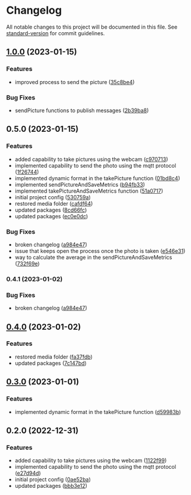 # Changelog

All notable changes to this project will be documented in this file. See [standard-version](https://github.com/conventional-changelog/standard-version) for commit guidelines.

## [1.0.0](https://github.com/AnthonyLzq/DoorCloud-IoTClient/compare/v0.5.0...v1.0.0) (2023-01-15)


### Features

* improved process to send the picture ([35c8be4](https://github.com/AnthonyLzq/DoorCloud-IoTClient/commit/35c8be41af37deedf307fd243d6d2f6ec6a95a03))


### Bug Fixes

* sendPicture functions to publish messages ([2b39ba8](https://github.com/AnthonyLzq/DoorCloud-IoTClient/commit/2b39ba816595ccc4864fd7da569f40661345297d))

## 0.5.0 (2023-01-15)


### Features

* added capability to take pictures using the webcam ([c970713](https://github.com/AnthonyLzq/DoorCloud-IoTClient/commit/c970713ebed549cc9287e2a0a1baa9e9d87236dc))
* implemented capability to send the photo using the mqtt protocol ([1f26744](https://github.com/AnthonyLzq/DoorCloud-IoTClient/commit/1f26744b86627518641722918d3f54eef67d8a66))
* implemented dynamic format in the takePicture function ([01bd8c4](https://github.com/AnthonyLzq/DoorCloud-IoTClient/commit/01bd8c47dc3cf5630dcaf82f0326332437d4f348))
* implemented sendPictureAndSaveMetrics ([b94fb33](https://github.com/AnthonyLzq/DoorCloud-IoTClient/commit/b94fb3359eef0347e306908dcdff3a0295dd9d67))
* implemented takePictureAndSaveMetrics function ([51a0717](https://github.com/AnthonyLzq/DoorCloud-IoTClient/commit/51a071726a0e04d054ed10aac3e90303d0749a37))
* initial project config ([530759a](https://github.com/AnthonyLzq/DoorCloud-IoTClient/commit/530759a85f76ed119e6081a02081ef20c727f696))
* restored media folder ([cafdf64](https://github.com/AnthonyLzq/DoorCloud-IoTClient/commit/cafdf64edca6450d81d569c9f7ca7466572f8d8e))
* updated packages ([8cd66fc](https://github.com/AnthonyLzq/DoorCloud-IoTClient/commit/8cd66fc5f29fc119e526d7db1448006da9e33d7d))
* updated packages ([ec0e0dc](https://github.com/AnthonyLzq/DoorCloud-IoTClient/commit/ec0e0dccd7c7e2b7103067548fb9d006d06e067f))


### Bug Fixes

* broken changelog ([a984e47](https://github.com/AnthonyLzq/DoorCloud-IoTClient/commit/a984e4712f05e8692c3cdd180a2b4972e5172f6c))
* issue that keeps open the process once the photo is taken ([e546e31](https://github.com/AnthonyLzq/DoorCloud-IoTClient/commit/e546e3191a0a8c539a6a53330274f364463ca293))
* way to calculate the average in the sendPictureAndSaveMetrics ([732f69e](https://github.com/AnthonyLzq/DoorCloud-IoTClient/commit/732f69eb73aec2e803636556e31aa0ff1d2c23fd))

### 0.4.1 (2023-01-02)

### Bug Fixes

* broken changelog ([a984e47](https://github.com/AnthonyLzq/DoorCloud-IoTClient/commit/a984e4712f05e8692c3cdd180a2b4972e5172f6c))

## [0.4.0](https://github.com/AnthonyLzq/DoorCloud-IoTClient/compare/v0.2.0...v0.4.0) (2023-01-02)


### Features

* restored media folder ([fa37fdb](https://github.com/AnthonyLzq/DoorCloud-IoTClient/commit/fa37fdbd4bb6ea360031ed24b728650c65190b3a))
* updated packages ([7c147bd](https://github.com/AnthonyLzq/DoorCloud-IoTClient/commit/7c147bd27dbf45989cdcb39ee0410cf8575c9060))

## [0.3.0](https://github.com/AnthonyLzq/DoorCloud-IoTClient/compare/v0.2.0...v0.3.0) (2023-01-01)


### Features

* implemented dynamic format in the takePicture function ([d59983b](https://github.com/AnthonyLzq/DoorCloud-IoTClient/commit/d59983b231a856dc9f1b56e795afc311631c7152))

## 0.2.0 (2022-12-31)


### Features

* added capability to take pictures using the webcam ([1122f99](https://github.com/AnthonyLzq/DoorCloud-IoTClient/commit/1122f9974e8aee5d95e5a0d64f71d3e950359600))
* implemented capability to send the photo using the mqtt protocol ([e27d94d](https://github.com/AnthonyLzq/DoorCloud-IoTClient/commit/e27d94de1ef18a26d36bda019ac04da4163a3aef))
* initial project config ([0ae52ba](https://github.com/AnthonyLzq/DoorCloud-IoTClient/commit/0ae52ba8cdb1545b72d8e9a7bb9ac89d8dd419ac))
* updated packages ([bbb3e12](https://github.com/AnthonyLzq/DoorCloud-IoTClient/commit/bbb3e12aff4d26372d1ab39610852d8a4f7505ac))
